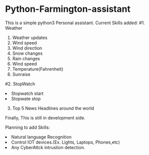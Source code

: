 # Python-Farmington-assistant

This is a simple python3 Personal assistant.
Current Skills added:
#1. Weather
  <ol>
  <li>Weather updates</li>
  <li>Wind speed</li>
  <li>Wind direction</li>
  <li>Snow changes</li>
  <li>Rain changes</li>
  <li>Wind speed</li>
  <li>Temperature(Fahrenheit)</li>
  <li>Sunraise</li>
  </ol>

#2. StopWatch
  <lo>
  <li>Stopwatch start</li>
  <li>Stopwate stop</li>
  </lo>
  
3. Top 5 News Headlines around the world

Finally, This is still in development side.

Planning to add Skills:
  <lo>
  <li>Natural language Recognition</li>
  <li>Control IOT devices.(Ex. Lights, Laptops, Phones,etc)</li>
  <li>Any CyberAttck intrustion detection.</li>
  </lo>
